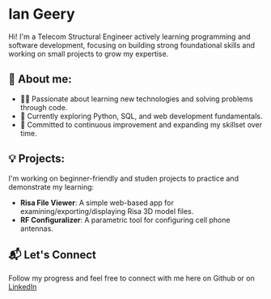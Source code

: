 # Ian Geery

Hi! I'm a Telecom Structural Engineer actively learning programming and software development, focusing on building strong foundational skills and working on small projects to grow my expertise.

## 📘 About me:
- 🧑‍💻 Passionate about learning new technologies and solving problems through code.
- 🌱 Currently exploring Python, SQL, and web development fundamentals.
- 🎯 Committed to continuous improvement and expanding my skillset over time.

## 💡 Projects:
I'm working on beginner-friendly and studen projects to practice and demonstrate my learning:
- **Risa File Viewer**: A simple web-based app for examining/exporting/displaying Risa 3D model files.
- **RF Configuralizer**: A parametric tool for configuring cell phone antennas.

## 📬 Let's Connect
Follow my progress and feel free to connect with me here on Github or on [LinkedIn]([your-link](https://www.linkedin.com/in/ian-geery-36a37b7b/))
